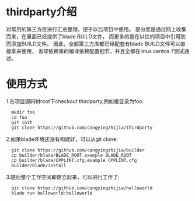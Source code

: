 # thirdparty介绍
对常用的第三方库进行汇总整理，便于以后项目中使用。
部分库是通过网上收集而来，在里面已经提供了blade BUILD文件，
而更多的是在以往的项目中引用到而添加BUILD文件。
因此，全部第三方库都已经配套有blade BUILD文件可以直接拿来使用，
省却依赖库的编译依赖配置细节，并且全都在linux centos 7测试通过。

# 使用方式
1.在项目源码树root下checkout thirdparty,例如根目录为foo:
```
  mkdir foo
  cd foo
  git init
  git clone https://github.com/cangyingzhijia/thirdparty
```

2.如果blade环境还没有构建好，可以从git clone:
```
  git clone https://github.com/cangyingzhijia/builder
  cp builder/blade/BLADE_ROOT.example BLADE_ROOT
  cp builder/blade/CPPLINT.cfg.example CPPLINT.cfg
  builder/blade/install
```
3.随后整个工作空间即建立起来，可以进行工作了:
```
  git clone https://github.com/cangyingzhijia/helloworld
  blade run helloworld:helloworld
```
